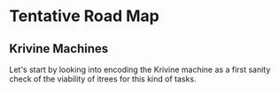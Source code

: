 # Tentative Road Map

## Krivine Machines

Let's start by looking into encoding the Krivine machine as a first sanity check of the viability of itrees for this kind of tasks.


